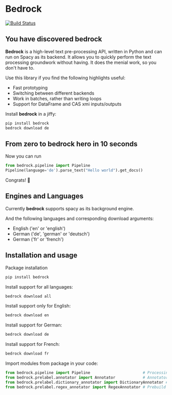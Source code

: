 # Bedrock
[![Build Status](https://travis-ci.org/openmednlp/bedrock.svg?branch=master)](https://travis-ci.org/openmednlp/bedrock)

## You have discovered bedrock

__Bedrock__ is a high-level text pre-processing API,
written in Python and can run on Spacy as its backend.
It allows you to quickly perform the text processing groundwork without having.
It does the menial work, so you don't have to.

Use this library if you find the following highlights useful:
* Fast prototyping
* Switching between different backends
* Work in batches, rather than writing loops
* Support for DataFrame and CAS xmi inputs/outputs

Install __bedrock__ in a jiffy:
```bash
pip install bedrock
bedrock download de
```

## From zero to bedrock hero in 10 seconds

Now you can run

```python
from bedrock.pipeline import Pipeline
Pipeline(language='de').parse_text("Hello world").get_docs()
```

Congrats! :tada:

## Engines and Languages

Currently __bedrock__ supports spacy as its background engine.

And the following languages and corresponding download arguments:
* English ('en' or 'english')
* German ('de', 'german' or 'deutsch')
* German ('fr' or 'french')

## Installation and usage
Package installation
```bash
pip install bedrock
```

Install support for all languages:
```bash
bedrock download all
```

Install support only for English:
```bash
bedrock download en
```

Install support for German:
```bash
bedrock download de
```

Install support for French:
```bash
bedrock download fr
```

Import modules from package in your code:
```python
from bedrock.pipeline import Pipeline                       # Processing texts
from bedrock.prelabel.annotator import Annotator            # Annotator interface
from bedrock.prelabel.dictionary_annotator import DictionaryAnnotator # Prebuilt dictionary annotator
from bedrock.prelabel.regex_annotator import RegexAnnotator # Prebuild regex annotator
```
